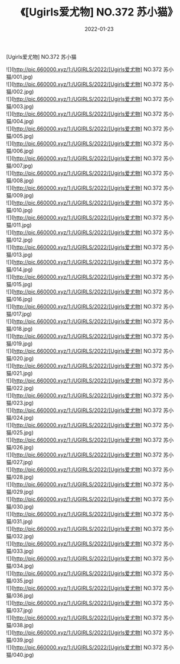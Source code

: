 ﻿---
layout: post
title:  《[Ugirls爱尤物] NO.372 苏小猫》
date:   2022-01-23
img: http://pic.660000.xyz/1:/UGIRLS/2022/[Ugirls爱尤物] NO.372 苏小猫/000.jpg
categories: [美女, 清纯, 唯美]
---

[Ugirls爱尤物] NO.372 苏小猫

 ![](http://pic.660000.xyz/1:/UGIRLS/2022/[Ugirls爱尤物] NO.372 苏小猫/001.jpg) <br>![](http://pic.660000.xyz/1:/UGIRLS/2022/[Ugirls爱尤物] NO.372 苏小猫/002.jpg) <br>![](http://pic.660000.xyz/1:/UGIRLS/2022/[Ugirls爱尤物] NO.372 苏小猫/003.jpg) <br>![](http://pic.660000.xyz/1:/UGIRLS/2022/[Ugirls爱尤物] NO.372 苏小猫/004.jpg) <br>![](http://pic.660000.xyz/1:/UGIRLS/2022/[Ugirls爱尤物] NO.372 苏小猫/005.jpg) <br>![](http://pic.660000.xyz/1:/UGIRLS/2022/[Ugirls爱尤物] NO.372 苏小猫/006.jpg) <br>![](http://pic.660000.xyz/1:/UGIRLS/2022/[Ugirls爱尤物] NO.372 苏小猫/007.jpg) <br>![](http://pic.660000.xyz/1:/UGIRLS/2022/[Ugirls爱尤物] NO.372 苏小猫/008.jpg) <br>![](http://pic.660000.xyz/1:/UGIRLS/2022/[Ugirls爱尤物] NO.372 苏小猫/009.jpg) <br>![](http://pic.660000.xyz/1:/UGIRLS/2022/[Ugirls爱尤物] NO.372 苏小猫/010.jpg) <br>![](http://pic.660000.xyz/1:/UGIRLS/2022/[Ugirls爱尤物] NO.372 苏小猫/011.jpg) <br>![](http://pic.660000.xyz/1:/UGIRLS/2022/[Ugirls爱尤物] NO.372 苏小猫/012.jpg) <br>![](http://pic.660000.xyz/1:/UGIRLS/2022/[Ugirls爱尤物] NO.372 苏小猫/013.jpg) <br>![](http://pic.660000.xyz/1:/UGIRLS/2022/[Ugirls爱尤物] NO.372 苏小猫/014.jpg) <br>![](http://pic.660000.xyz/1:/UGIRLS/2022/[Ugirls爱尤物] NO.372 苏小猫/015.jpg) <br>![](http://pic.660000.xyz/1:/UGIRLS/2022/[Ugirls爱尤物] NO.372 苏小猫/016.jpg) <br>![](http://pic.660000.xyz/1:/UGIRLS/2022/[Ugirls爱尤物] NO.372 苏小猫/017.jpg) <br>![](http://pic.660000.xyz/1:/UGIRLS/2022/[Ugirls爱尤物] NO.372 苏小猫/018.jpg) <br>![](http://pic.660000.xyz/1:/UGIRLS/2022/[Ugirls爱尤物] NO.372 苏小猫/019.jpg) <br>![](http://pic.660000.xyz/1:/UGIRLS/2022/[Ugirls爱尤物] NO.372 苏小猫/020.jpg) <br>![](http://pic.660000.xyz/1:/UGIRLS/2022/[Ugirls爱尤物] NO.372 苏小猫/021.jpg) <br>![](http://pic.660000.xyz/1:/UGIRLS/2022/[Ugirls爱尤物] NO.372 苏小猫/022.jpg) <br>![](http://pic.660000.xyz/1:/UGIRLS/2022/[Ugirls爱尤物] NO.372 苏小猫/023.jpg) <br>![](http://pic.660000.xyz/1:/UGIRLS/2022/[Ugirls爱尤物] NO.372 苏小猫/024.jpg) <br>![](http://pic.660000.xyz/1:/UGIRLS/2022/[Ugirls爱尤物] NO.372 苏小猫/025.jpg) <br>![](http://pic.660000.xyz/1:/UGIRLS/2022/[Ugirls爱尤物] NO.372 苏小猫/026.jpg) <br>![](http://pic.660000.xyz/1:/UGIRLS/2022/[Ugirls爱尤物] NO.372 苏小猫/027.jpg) <br>![](http://pic.660000.xyz/1:/UGIRLS/2022/[Ugirls爱尤物] NO.372 苏小猫/028.jpg) <br>![](http://pic.660000.xyz/1:/UGIRLS/2022/[Ugirls爱尤物] NO.372 苏小猫/029.jpg) <br>![](http://pic.660000.xyz/1:/UGIRLS/2022/[Ugirls爱尤物] NO.372 苏小猫/030.jpg) <br>![](http://pic.660000.xyz/1:/UGIRLS/2022/[Ugirls爱尤物] NO.372 苏小猫/031.jpg) <br>![](http://pic.660000.xyz/1:/UGIRLS/2022/[Ugirls爱尤物] NO.372 苏小猫/032.jpg) <br>![](http://pic.660000.xyz/1:/UGIRLS/2022/[Ugirls爱尤物] NO.372 苏小猫/033.jpg) <br>![](http://pic.660000.xyz/1:/UGIRLS/2022/[Ugirls爱尤物] NO.372 苏小猫/034.jpg) <br>![](http://pic.660000.xyz/1:/UGIRLS/2022/[Ugirls爱尤物] NO.372 苏小猫/035.jpg) <br>![](http://pic.660000.xyz/1:/UGIRLS/2022/[Ugirls爱尤物] NO.372 苏小猫/036.jpg) <br>![](http://pic.660000.xyz/1:/UGIRLS/2022/[Ugirls爱尤物] NO.372 苏小猫/037.jpg) <br>![](http://pic.660000.xyz/1:/UGIRLS/2022/[Ugirls爱尤物] NO.372 苏小猫/038.jpg) <br>![](http://pic.660000.xyz/1:/UGIRLS/2022/[Ugirls爱尤物] NO.372 苏小猫/039.jpg) <br>![](http://pic.660000.xyz/1:/UGIRLS/2022/[Ugirls爱尤物] NO.372 苏小猫/040.jpg) <br>